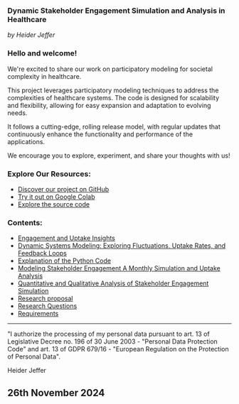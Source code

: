 ### **Dynamic Stakeholder Engagement Simulation and Analysis in Healthcare**

*by Heider Jeffer*

### Hello and welcome!
We're excited to share our work on participatory modeling for societal complexity in healthcare.

This project leverages participatory modeling techniques to address the complexities of healthcare systems. The code is designed for scalability and flexibility, allowing for easy expansion and adaptation to evolving needs.

It follows a cutting-edge, rolling release model, with regular updates that continuously enhance the functionality and performance of the applications.

We encourage you to explore, experiment, and share your thoughts with us!

### Explore Our Resources:
- [Discover our project on GitHub](https://github.com/HeiderJeffer/Participatory-Modeling-for-Societal-Complexity-in-Healthcare)
- [Try it out on Google Colab](https://colab.research.google.com/drive/105ePLc-icF1qyzUB-VX9SQ446raubosx?authuser=2)
- [Explore the source code](https://github.com/HeiderJeffer/Participatory-Modeling-for-Societal-Complexity-in-Healthcare/blob/main/Software/Healthcare%20Participatory%20Model%20Simulation/Healthcare%20Participatory%20Model%20Simulation.ipynb)

### Contents:
- [Engagement and Uptake Insights](https://github.com/HeiderJeffer/Participatory-Modeling-for-Societal-Complexity-in-Healthcare/blob/main/data/documents/Engagement%20and%20Uptake%20Insights.md)
- [Dynamic Systems Modeling: Exploring Fluctuations, Uptake Rates, and Feedback Loops](https://github.com/HeiderJeffer/Participatory-Modeling-for-Societal-Complexity-in-Healthcare/blob/main/data/documents/Dynamic%20Systems%20Modeling%20Exploring%20Fluctuations%2C%20Uptake%20Rates%2C%20and%20Feedback%20Loops.md)
- [Explanation of the Python Code](https://github.com/HeiderJeffer/Participatory-Modeling-for-Societal-Complexity-in-Healthcare/blob/main/data/documents/Explanation%20of%20the%20Python%20Code.md)
- [Modeling Stakeholder Engagement A Monthly Simulation and Uptake Analysis](https://github.com/HeiderJeffer/Participatory-Modeling-for-Societal-Complexity-in-Healthcare/blob/main/data/documents/Modeling%20Stakeholder%20Engagement%20A%20Monthly%20Simulation%20and%20Uptake%20Analysis.md)
- [Quantitative and Qualitative Analysis of Stakeholder Engagement Simulation](https://github.com/HeiderJeffer/Participatory-Modeling-for-Societal-Complexity-in-Healthcare/blob/main/data/documents/Quantitative%20and%20Qualitative%20Analysis%20of%20Stakeholder%20Engagement%20Simulation.md)
- [Research proposal](https://github.com/HeiderJeffer/Participatory-Modeling-for-Societal-Complexity-in-Healthcare/blob/main/data/documents/Research%20proposal.md)
- [Research Questions](https://github.com/HeiderJeffer/Participatory-Modeling-for-Societal-Complexity-in-Healthcare/blob/main/data/documents/Research%20Questions.md)
- [Requirements](https://github.com/HeiderJeffer/Participatory-Modeling-for-Societal-Complexity-in-Healthcare/blob/main/data/documents/Requirements.md)
  
---
"I authorize the processing of my personal data pursuant to art. 13 of Legislative Decree no. 196 of 30 June 2003 - "Personal Data Protection Code" and art. 13 of GDPR 679/16 - "European Regulation on the Protection of Personal Data".

Heider Jeffer

26th November 2024
---
